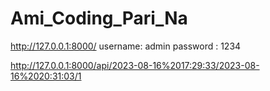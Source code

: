 # Ami_Coding_Pari_Na



http://127.0.0.1:8000/
username: admin
password : 1234



http://127.0.0.1:8000/api/2023-08-16%2017:29:33/2023-08-16%2020:31:03/1
